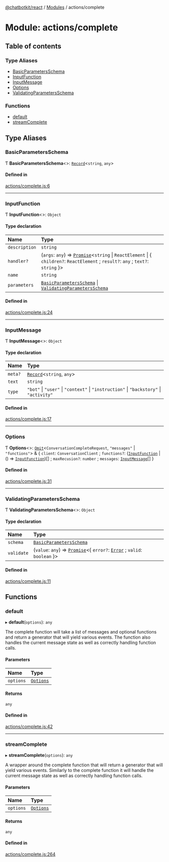 [@chatbotkit/react](../README.md) / [Modules](../modules.md) / actions/complete

# Module: actions/complete

## Table of contents

### Type Aliases

- [BasicParametersSchema](actions_complete.md#basicparametersschema)
- [InputFunction](actions_complete.md#inputfunction)
- [InputMessage](actions_complete.md#inputmessage)
- [Options](actions_complete.md#options)
- [ValidatingParametersSchema](actions_complete.md#validatingparametersschema)

### Functions

- [default](actions_complete.md#default)
- [streamComplete](actions_complete.md#streamcomplete)

## Type Aliases

### BasicParametersSchema

Ƭ **BasicParametersSchema**\<\>: [`Record`]( https://www.typescriptlang.org/docs/handbook/utility-types.html#recordkeys-type )\<`string`, `any`\>

#### Defined in

[actions/complete.js:6](https://github.com/chatbotkit/node-sdk/blob/main/packages/react/src/actions/complete.js#L6)

___

### InputFunction

Ƭ **InputFunction**\<\>: `Object`

#### Type declaration

| Name | Type |
| :------ | :------ |
| `description` | `string` |
| `handler?` | (`args`: `any`) => [`Promise`]( https://developer.mozilla.org/docs/Web/JavaScript/Reference/Global_Objects/Promise )\<`string` \| `ReactElement` \| \{ `children?`: `ReactElement` ; `result?`: `any` ; `text?`: `string`  }\> |
| `name` | `string` |
| `parameters` | [`BasicParametersSchema`](actions_complete.md#basicparametersschema) \| [`ValidatingParametersSchema`](actions_complete.md#validatingparametersschema) |

#### Defined in

[actions/complete.js:24](https://github.com/chatbotkit/node-sdk/blob/main/packages/react/src/actions/complete.js#L24)

___

### InputMessage

Ƭ **InputMessage**\<\>: `Object`

#### Type declaration

| Name | Type |
| :------ | :------ |
| `meta?` | [`Record`]( https://www.typescriptlang.org/docs/handbook/utility-types.html#recordkeys-type )\<`string`, `any`\> |
| `text` | `string` |
| `type` | ``"bot"`` \| ``"user"`` \| ``"context"`` \| ``"instruction"`` \| ``"backstory"`` \| ``"activity"`` |

#### Defined in

[actions/complete.js:17](https://github.com/chatbotkit/node-sdk/blob/main/packages/react/src/actions/complete.js#L17)

___

### Options

Ƭ **Options**\<\>: [`Omit`]( https://www.typescriptlang.org/docs/handbook/utility-types.html#omittype-keys )\<`ConversationCompleteRequest`, ``"messages"`` \| ``"functions"``\> & \{ `client`: `ConversationClient` ; `functions?`: ([`InputFunction`](actions_complete.md#inputfunction) \| () => [`InputFunction`](actions_complete.md#inputfunction))[] ; `maxRecusion?`: `number` ; `messages`: [`InputMessage`](actions_complete.md#inputmessage)[]  }

#### Defined in

[actions/complete.js:31](https://github.com/chatbotkit/node-sdk/blob/main/packages/react/src/actions/complete.js#L31)

___

### ValidatingParametersSchema

Ƭ **ValidatingParametersSchema**\<\>: `Object`

#### Type declaration

| Name | Type |
| :------ | :------ |
| `schema` | [`BasicParametersSchema`](actions_complete.md#basicparametersschema) |
| `validate` | (`value`: `any`) => [`Promise`]( https://developer.mozilla.org/docs/Web/JavaScript/Reference/Global_Objects/Promise )\<\{ `error?`: [`Error`]( https://developer.mozilla.org/docs/Web/JavaScript/Reference/Global_Objects/Error ) ; `valid`: `boolean`  }\> |

#### Defined in

[actions/complete.js:11](https://github.com/chatbotkit/node-sdk/blob/main/packages/react/src/actions/complete.js#L11)

## Functions

### default

▸ **default**(`options`): `any`

The complete function will take a list of messages and optional functions and
return a generator that will yield various events. The function also handles
the current message state as well as correctly handling function calls.

#### Parameters

| Name | Type |
| :------ | :------ |
| `options` | [`Options`](actions_complete.md#options) |

#### Returns

`any`

#### Defined in

[actions/complete.js:42](https://github.com/chatbotkit/node-sdk/blob/main/packages/react/src/actions/complete.js#L42)

___

### streamComplete

▸ **streamComplete**(`options`): `any`

A wrapper around the complete function that will return a generator that will
yield various events. Similarly to the complete function it will handle the
current message state as well as correctly handling function calls.

#### Parameters

| Name | Type |
| :------ | :------ |
| `options` | [`Options`](actions_complete.md#options) |

#### Returns

`any`

#### Defined in

[actions/complete.js:264](https://github.com/chatbotkit/node-sdk/blob/main/packages/react/src/actions/complete.js#L264)
